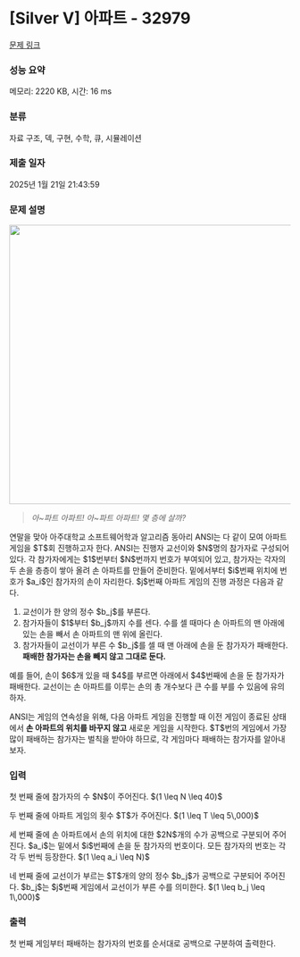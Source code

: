 # [Silver V] 아파트 - 32979 

[문제 링크](https://www.acmicpc.net/problem/32979) 

### 성능 요약

메모리: 2220 KB, 시간: 16 ms

### 분류

자료 구조, 덱, 구현, 수학, 큐, 시뮬레이션

### 제출 일자

2025년 1월 21일 21:43:59

### 문제 설명

<p style="text-align: center;"><img alt="" src="" style="width: 721px; height: 500px;"></p>

<blockquote>
<p><em>아~파트 아파트! 아~파트 아파트! 몇 층에 살까?</em></p>
</blockquote>

<p>연말을 맞아 아주대학교 소프트웨어학과 알고리즘 동아리 ANSI는 다 같이 모여 아파트 게임을 $T$회 진행하고자 한다. ANSI는 진행자 교선이와 $N$명의 참가자로 구성되어 있다. 각 참가자에게는 $1$번부터 $N$번까지 번호가 부여되어 있고, 참가자는 각자의 두 손을 층층이 쌓아 올려 손 아파트를 만들어 준비한다. 밑에서부터 $i$번째 위치에 번호가 $a_i$인 참가자의 손이 자리한다. $j$번째 아파트 게임의 진행 과정은 다음과 같다.</p>

<ol>
	<li>교선이가 한 양의 정수 $b_j$를 부른다.</li>
	<li>참가자들이 $1$부터 $b_j$까지 수를 센다. 수를 셀 때마다 손 아파트의 맨 아래에 있는 손을 빼서 손 아파트의 맨 위에 올린다.</li>
	<li>참가자들이 교선이가 부른 수 $b_j$를 셀 때 맨 아래에 손을 둔 참가자가 패배한다. <strong>패배한 참가자는 손을 빼지 않고 그대로 둔다.</strong></li>
</ol>

<p>예를 들어, 손이 $6$개 있을 때 $4$를 부르면 아래에서 $4$번째에 손을 둔 참가자가 패배한다. 교선이는 손 아파트를 이루는 손의 총 개수보다 큰 수를 부를 수 있음에 유의하자.</p>

<p>ANSI는 게임의 연속성을 위해, 다음 아파트 게임을 진행할 때 이전 게임이 종료된 상태에서 <strong>손 아파트의 위치를 바꾸지 않고</strong> 새로운 게임을 시작한다. $T$번의 게임에서 가장 많이 패배하는 참가자는 벌칙을 받아야 하므로, 각 게임마다 패배하는 참가자를 알아내 보자.</p>

### 입력 

 <p>첫 번째 줄에 참가자의 수 $N$이 주어진다. $(1 \leq N \leq 40)$</p>

<p>두 번째 줄에 아파트 게임의 횟수 $T$가 주어진다. $(1 \leq T \leq 5\,000)$</p>

<p>세 번째 줄에 손 아파트에서 손의 위치에 대한 $2N$개의 수가 공백으로 구분되어 주어진다. $a_i$는 밑에서 $i$번째에 손을 둔 참가자의 번호이다. 모든 참가자의 번호는 각각 두 번씩 등장한다. $(1 \leq a_i \leq N)$</p>

<p>네 번째 줄에 교선이가 부르는 $T$개의 양의 정수 $b_j$가 공백으로 구분되어 주어진다. $b_j$는 $j$번째 게임에서 교선이가 부른 수를 의미한다. $(1 \leq b_j \leq 1\,000)$</p>

### 출력 

 <p>첫 번째 게임부터 패배하는 참가자의 번호를 순서대로 공백으로 구분하여 출력한다.</p>

